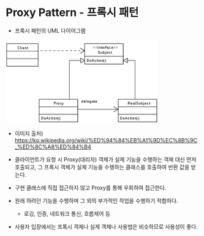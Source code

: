 # Proxy Pattern - 프록시 패턴

- 프록시 패턴의 UML 다이어그램

![img.png](img.png)

- 이미지 출처) https://ko.wikipedia.org/wiki/%ED%94%84%EB%A1%9D%EC%8B%9C_%ED%8C%A8%ED%84%B4


- 클라이언트가 요청 시 Proxy(대리자) 객체가 실제 기능을 수행하는 객체 대신 먼저 호출되고,
그 프록시 객체가 실제 기능을 수행하는 클래스를 호출하여 반환 값을 받는다.


- 구현 클래스에 직접 접근하지 않고 Proxy를 통해 우회하여 접근한다.

- 원래 하려던 기능을 수행하며 그 외의 부가적인 작업을 수행하기 적합하다.
  - 로깅, 인증, 네트워크 통신, 흐름제어 등

- 사용자 입장에서는 프록시 객체나 실제 객체나 사용법은 비슷하므로 사용성이 좋다.